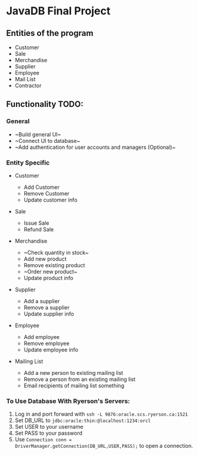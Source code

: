 # JavaDB Final Project

## Entities of the program

* Customer
* Sale
* Merchandise
* Supplier
* Employee
* Mail List
* Contractor

## Functionality TODO:

### General
* ~Build general UI~
* ~Connect UI to database~
* ~Add authentication for user accounts and managers (Optional)~


### Entity Specific

* Customer
  * Add Customer
  * Remove Customer
  * Update customer info

* Sale
  * Issue Sale
  * Refund Sale

* Merchandise
  * ~Check quantity in stock~
  * Add new product
  * Remove existing product
  * ~Order new product~
  * Update product info

* Supplier
  * Add a supplier
  * Remove a supplier
  * Update supplier info

* Employee
  * Add employee
  * Remove employee
  * Update employee info

* Mailing List
  * Add a new person to existing mailing list
  * Remove a person from an existing mailing list
  * Email recipients of mailing list something

### To Use Database With Ryerson's Servers:

1. Log in and port forward with `ssh -L 9876:oracle.scs.ryerson.ca:1521`
2. Set DB_URL to `jdbc:oracle:thin:@localhost:1234:orcl`
3. Set USER to your username
4. Set PASS to your password
5. Use `Connection conn = DriverManager.getConnection(DB_URL,USER,PASS);` to open a connection.
